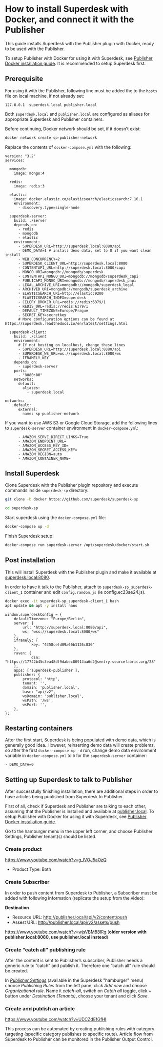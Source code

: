 # How to install Superdesk with Docker, and connect it with the Publisher

This guide installs Superdesk with the Publisher plugin with Docker, ready to be used with the Publisher. 

To setup Publisher with Docker for using it with Superdesk, see [Publisher Docker installation guide](README.md). It is recommended to setup Superdesk first.

## Prerequisite

For using it with the Publisher, following line must be added the to the ```hosts``` file on local machine, if not already set:

```
127.0.0.1  superdesk.local publisher.local
```

Both ```superdesk.local``` and ```publisher.local``` are configured as aliases for appropriate Superdesk and Publisher containers.

Before continuing, Docker network should be set, if it doesn't exist:

```bash
docker network create sp-publisher-network
```

Replace the contents of ```docker-compose.yml``` with the following:

```
version: "3.2"
services:

  mongodb:
    image: mongo:4

  redis:
    image: redis:3

  elastic:
    image: docker.elastic.co/elasticsearch/elasticsearch:7.10.1
    environment:
      - discovery.type=single-node

  superdesk-server:
    build: ./server
    depends_on:
      - redis
      - mongodb
      - elastic
    environment:
      - SUPERDESK_URL=http://superdesk.local:8080/api
      - DEMO_DATA=1 # install demo data, set to 0 if you want clean install
      - WEB_CONCURRENCY=2
      - SUPERDESK_CLIENT_URL=http://superdesk.local:8080
      - CONTENTAPI_URL=http://superdesk.local:8080/capi
      - MONGO_URI=mongodb://mongodb/superdesk
      - CONTENTAPI_MONGO_URI=mongodb://mongodb/superdesk_capi
      - PUBLICAPI_MONGO_URI=mongodb://mongodb/superdesk_papi
      - LEGAL_ARCHIVE_URI=mongodb://mongodb/superdesk_legal
      - ARCHIVED_URI=mongodb://mongodb/superdesk_archive
      - ELASTICSEARCH_URL=http://elastic:9200
      - ELASTICSEARCH_INDEX=superdesk
      - CELERY_BROKER_URL=redis://redis:6379/1
      - REDIS_URL=redis://redis:6379/1
      - DEFAULT_TIMEZONE=Europe/Prague
      - SECRET_KEY=secretkey
      # More configuration options can be found at https://superdesk.readthedocs.io/en/latest/settings.html

  superdesk-client:
    build: ./client
    environment:
      # If not hosting on localhost, change these lines
      - SUPERDESK_URL=http://superdesk.local:8080/api
      - SUPERDESK_WS_URL=ws://superdesk.local:8080/ws
      - IFRAMELY_KEY
    depends_on:
      - superdesk-server
    ports:
      - "8080:80"
    networks:
      default:
        aliases:
          - superdesk.local

networks:
    default:
      external:
        name: sp-publisher-network
```

If you want to use AWS S3 or Google Cloud Storage, add the following lines to ```superdesk-server``` container environment in ```docker-compose.yml```:

```
      - AMAZON_SERVE_DIRECT_LINKS=True
      - AMAZON_ENDPOINT_URL=
      - AMAZON_ACCESS_KEY_ID=
      - AMAZON_SECRET_ACCESS_KEY=
      - AMAZON_REGION=auto
      - AMAZON_CONTAINER_NAME=
```


## Install Superdesk

Clone Superdesk with the Publisher plugin repository and execute commands inside ```superdesk-sp``` directory:

``` bash
git clone -b docker https://github.com/superdesk/superdesk-sp
```



``` bash
cd superdesk-sp
```

Start superdesk using the ```docker-compose.yml``` file:

``` bash
docker-compose up -d
```

Finish Superdesk setup:

``` bash
docker-compose run superdesk-server /opt/superdesk/docker/start.sh
```

## Post installation 

This will install Superdesk with the Publisher plugin and make it available at [superdesk.local:8080](http://superdesk.local:8080). 

In order to have it talk to the Publisher, attach to ```superdesk-sp_superdesk-client_1``` container and edit `config.random.js` (ie config.ec23ae24.js).

```bash
docker exec -it superdesk-sp_superdesk-client_1 bash
apt update && apt -y install nano
```


```
window.superdeskConfig = {
	defaultTimezone: "Europe/Berlin",
	server: {
    	url: "http://superdesk.local:8080/api",
    	ws: "wss://superdesk.local:8080/ws"
	},
	iframely: {
    		key: "4358cefd09a66b1126c036"
	},
	raven: {
    		dsn: "https://17742b45c3ea48df9dabec80914aa6d2@sentry.sourcefabric.org/28"
	},
	apps: ['superdesk-publisher'],
	publisher: {
    	protocol: "http",
    	tenant: '',
    	domain: 'publisher.local',
    	base: "api/v2",
    	wsDomain: 'publisher.local',
    	wsPath: '/ws',
    	wsPort: '',
	},
};
```

## Restarting containers
After the first start, Superdesk is being populated with demo data, which is generally good idea. However, reinserting demo data will create problems, so after the first ```docker-compose up -d``` run, change demo data environment variable in ```docker-compose.yml``` to ```0``` for the ```superdesk-server``` container:

```
- DEMO_DATA=0
```


## Setting up Superdesk to talk to Publisher

After successfully finishing installation, there are additional steps in order to have articles being published from Superdesk to Publisher. 

First of all, check if Superdesk and Publisher are talking to each other, assuming that the Publisher is installed and available at [publisher.local](http://publisher.local). To setup Publisher with Docker for using it with Superdesk, see [Publisher Docker installation guide](README.md).

Go to the hamburger menu in the upper left corner, and choose Publisher Settings, Publisher tenant(s) should be listed.
 
### Create product

https://www.youtube.com/watch?v=g_lVOJ5aOzQ

* Product Type: Both

### Create Subscriber

In order to push content from Superdesk to Publisher, a Subscriber must be added with following information (replicate the setup from the video):

**Destination**
* Resource URL: http://publisher.local/api/v2/content/push
* Assest URL: http://publisher.local/api/v2/assets/push

https://www.youtube.com/watch?v=wjsVBM88IRg (**older version with publisher.local:8080, use publisher.local instead**)

### Create “catch all” publishing rule

After the content is sent to Publisher’s subscriber, Publisher needs a generic rule to “catch” and publish it. Therefore one “catch all” rule should be created.

In *[Publisher Settings](http://superdesk.local:8080/#/publisher/settings)* (available in the Superdesk "hamburger" menu) choose *Publishing Rules* from the left pane, click *Add new* and choose *Organizational rule*.  Name it *catch-all*, switch on *Catch all* toggle, click + button under *Destination (Tenants)*, choose your tenant and click *Save*.


### Create and publish an article

https://www.youtube.com/watch?v=UDCZdEfGfHI

This process can be automated by creating publishing rules with category targeting (specific category publishes to specific route). Article flow from Superdesk to Publisher  can be monitored in the Publisher Output Control.
